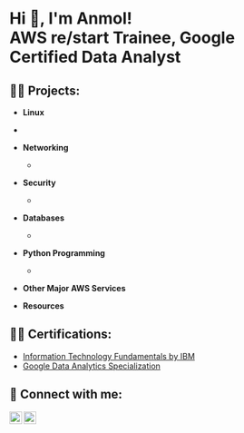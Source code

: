<h1>Hi 👋, I'm Anmol! <br/>AWS re/start Trainee, Google Certified Data Analyst</h1>

<h2>👨‍💻 Projects:</h2>

- <b> Linux </b>

- 
- <b>Networking</b>

  - 
- <b>Security</b>

  - 
- <b>Databases</b>

  - 
- <b>Python Programming</b>

  - 
- <b>Other Major AWS Services</b>


- <b>Resources</b>




<h2>👨‍💻 Certifications:</h2>

- [Information Technology Fundamentals by IBM](https://www.credly.com/badges/ac0f2416-99d0-498e-b983-7ec8b72d31c5/linked_in_profile) <br>
- [Google Data Analytics Specialization](https://www.credly.com/badges/47c48539-3ce4-4e30-8301-b0f552cb1777?source=linked_in_profile) <br>



<h2> 🤳 Connect with me:</h2>

[<img align="left" alt="AnmoljotKaur | LinkedIn" width="22px" src="https://cdn.jsdelivr.net/npm/simple-icons@v3/icons/linkedin.svg" />][linkedin]
[<img align="left" alt="AnmoljotKaur | Twitter" width="22px" src="https://cdn.jsdelivr.net/npm/simple-icons@v3/icons/twitter.svg" />][twitter]

[linkedin]: https://www.linkedin.com/in/anmoljot-kaur-5b9914157
[twitter]: https://twitter.com/anmoljotkaur__

<!--
**anmoljot-kaur/anmoljot-kaur** is a ✨ _special_ ✨ repository because its `README.md` (this file) appears on your GitHub profile.

Here are some ideas to get you started:

- 🔭 I’m currently working on ...
- 🌱 I’m currently learning ...
- 👯 I’m looking to collaborate on ...
- 🤔 I’m looking for help with ...
- 💬 Ask me about ...
- 📫 How to reach me: ...
- 😄 Pronouns: ...
- ⚡ Fun fact: ...
-->

